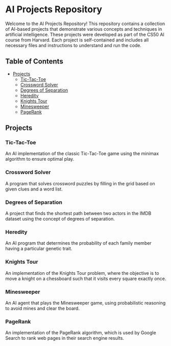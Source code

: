# AI Projects Repository

Welcome to the AI Projects Repository! This repository contains a collection of AI-based projects that demonstrate various concepts and techniques in artificial intelligence. These projects were developed as part of the CS50 AI course from Harvard. Each project is self-contained and includes all necessary files and instructions to understand and run the code.

## Table of Contents

- [Projects](#projects)
  - [Tic-Tac-Toe](#tic-tac-toe)
  - [Crossword Solver](#crossword-solver)
  - [Degrees of Separation](#degrees-of-separation)
  - [Heredity](#heredity)
  - [Knights Tour](#knights-tour)
  - [Minesweeper](#minesweeper)
  - [PageRank](#pagerank)

## Projects

### Tic-Tac-Toe
An AI implementation of the classic Tic-Tac-Toe game using the minimax algorithm to ensure optimal play.

### Crossword Solver
A program that solves crossword puzzles by filling in the grid based on given clues and a word list.

### Degrees of Separation
A project that finds the shortest path between two actors in the IMDB dataset using the concept of degrees of separation.

### Heredity
An AI program that determines the probability of each family member having a particular genetic trait.

### Knights Tour
An implementation of the Knights Tour problem, where the objective is to move a knight on a chessboard such that it visits every square exactly once.

### Minesweeper
An AI agent that plays the Minesweeper game, using probabilistic reasoning to avoid mines and clear the board.

### PageRank
An implementation of the PageRank algorithm, which is used by Google Search to rank web pages in their search engine results.
